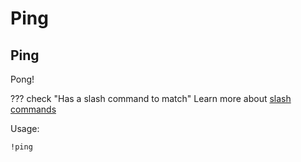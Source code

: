 # Ping



## Ping

Pong!

??? check "Has a slash command to match"
	Learn more about [slash commands](/#slash-commands)

Usage:

```md
!ping 
```
